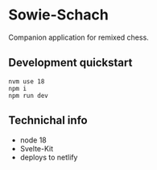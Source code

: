# Sowie-Schach

Companion application for remixed chess.

## Development quickstart

```
nvm use 18
npm i
npm run dev
```

## Technichal info

- node 18
- Svelte-Kit
- deploys to netlify
